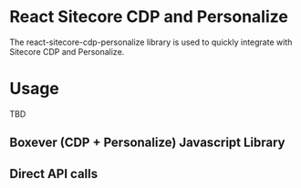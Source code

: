 # React Sitecore CDP and Personalize

The react-sitecore-cdp-personalize library is used to quickly integrate with Sitecore CDP and Personalize.

# Usage

TBD

## Boxever (CDP + Personalize) Javascript Library

## Direct API calls

